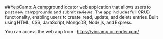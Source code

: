 ##YelpCamp:
A campground locator web application that allows users to post new campgrounds and submit reviews. The app includes full CRUD functionality, enabling users to create, read, update, and delete entries. Built using HTML, CSS, JavaScript, MongoDB, Node.js, and Express.  

You can access the web app from : https://vincamp.onrender.com/